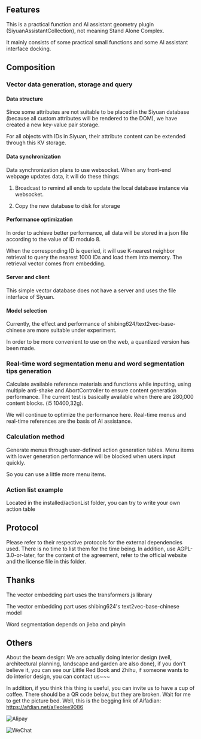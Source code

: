 ## Features

This is a practical function and AI assistant geometry plugin (SiyuanAssistantCollection), not meaning Stand Alone Complex.

It mainly consists of some practical small functions and some AI assistant interface docking.

## Composition

### Vector data generation, storage and query

#### Data structure

Since some attributes are not suitable to be placed in the Siyuan database (because all custom attributes will be rendered to the DOM), we have created a new key-value pair storage.

For all objects with IDs in Siyuan, their attribute content can be extended through this KV storage.

#### Data synchronization

Data synchronization plans to use websocket. When any front-end webpage updates data, it will do these things:

1. Broadcast to remind all ends to update the local database instance via websocket.

2. Copy the new database to disk for storage

#### Performance optimization

In order to achieve better performance, all data will be stored in a json file according to the value of ID modulo 8.

When the corresponding ID is queried, it will use K-nearest neighbor retrieval to query the nearest 1000 IDs and load them into memory. The retrieval vector comes from embedding.

#### Server and client

This simple vector database does not have a server and uses the file interface of Siyuan.

#### Model selection

Currently, the effect and performance of shibing624/text2vec-base-chinese are more suitable under experiment.

In order to be more convenient to use on the web, a quantized version has been made.

### Real-time word segmentation menu and word segmentation tips generation

Calculate available reference materials and functions while inputting, using multiple anti-shake and AbortController to ensure content generation performance. The current test is basically available when there are 280,000 content blocks. (i5 10400,32g).

We will continue to optimize the performance here. Real-time menus and real-time references are the basis of AI assistance.

### Calculation method

Generate menus through user-defined action generation tables. Menu items with lower generation performance will be blocked when users input quickly.

So you can use a little more menu items.

### Action list example

Located in the installed/actionList folder, you can try to write your own action table

## Protocol

Please refer to their respective protocols for the external dependencies used. There is no time to list them for the time being.
In addition, use AGPL-3.0-or-later, for the content of the agreement, refer to the official website and the license file in this folder.

## Thanks

The vector embedding part uses the transformers.js library

The vector embedding part uses shibing624's text2vec-base-chinese model

Word segmentation depends on jieba and pinyin

## Others

About the beam design: We are actually doing interior design (well, architectural planning, landscape and garden are also done), if you don't believe it, you can see our Little Red Book and Zhihu, if someone wants to do interior design, you can contact us~~~

In addition, if you think this thing is useful, you can invite us to have a cup of coffee. There should be a QR code below, but they are broken. Wait for me to get the picture bed. Well, this is the begging link of Aifadian: https://afdian.net/a/leolee9086

![Alipay]('./assets/AlipayQRCode1.jpg')

![WeChat]('./assets/WeChatQRCode1.jpg')